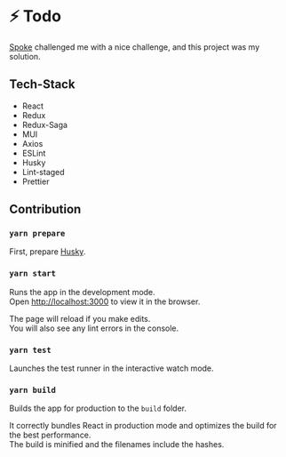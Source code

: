 # ⚡ Todo

[Spoke](https://spoke.ai/) challenged me with a nice challenge, and this project was my solution.

## Tech-Stack
- React
- Redux
- Redux-Saga
- MUI
- Axios
- ESLint
- Husky
- Lint-staged
- Prettier

## Contribution

### `yarn prepare`
First, prepare [Husky](https://github.com/typicode/husky).

### `yarn start`

Runs the app in the development mode.\
Open [http://localhost:3000](http://localhost:3000) to view it in the browser.

The page will reload if you make edits.\
You will also see any lint errors in the console.

### `yarn test`

Launches the test runner in the interactive watch mode.

### `yarn build`

Builds the app for production to the `build` folder.

It correctly bundles React in production mode and optimizes the build for the best performance.\
The build is minified and the filenames include the hashes.
